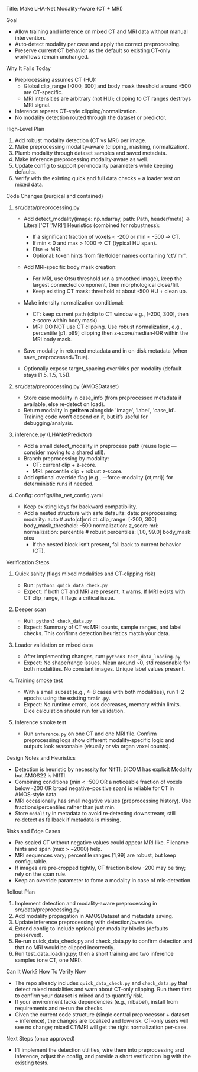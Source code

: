 Title: Make LHA‑Net Modality‑Aware (CT + MRI)

Goal
- Allow training and inference on mixed CT and MRI data without manual intervention.
- Auto‑detect modality per case and apply the correct preprocessing.
- Preserve current CT behavior as the default so existing CT‑only workflows remain unchanged.

Why It Fails Today
- Preprocessing assumes CT (HU):
  - Global clip_range [-200, 300] and body mask threshold around -500 are CT‑specific.
  - MRI intensities are arbitrary (not HU); clipping to CT ranges destroys MRI signal.
- Inference repeats CT‑style clipping/normalization.
- No modality detection routed through the dataset or predictor.

High‑Level Plan
1) Add robust modality detection (CT vs MRI) per image.
2) Make preprocessing modality‑aware (clipping, masking, normalization).
3) Plumb modality through dataset samples and saved metadata.
4) Make inference preprocessing modality‑aware as well.
5) Update config to support per‑modality parameters while keeping defaults.
6) Verify with the existing quick and full data checks + a loader test on mixed data.

Code Changes (surgical and contained)
1) src/data/preprocessing.py
   - Add detect_modality(image: np.ndarray, path: Path, header/meta) -> Literal['CT','MRI']
     Heuristics (combined for robustness):
       - If a significant fraction of voxels < -200 or min < -500 => CT.
       - If min < 0 and max > 1000 => CT (typical HU span).
       - Else => MRI.
       - Optional: token hints from file/folder names containing 'ct'/'mr'.

   - Add MRI‑specific body mask creation:
       - For MRI, use Otsu threshold (on a smoothed image), keep the largest connected component, then morphological close/fill.
       - Keep existing CT mask: threshold at about -500 HU + clean up.

   - Make intensity normalization conditional:
       - CT: keep current path (clip to CT window e.g., [-200, 300], then z‑score within body mask).
       - MRI: DO NOT use CT clipping. Use robust normalization, e.g., percentile [p1, p99] clipping then z‑score/median‑IQR within the MRI body mask.

   - Save modality in returned metadata and in on‑disk metadata (when save_preprocessed=True).

   - Optionally expose target_spacing overrides per modality (default stays [1.5, 1.5, 1.5]).

2) src/data/preprocessing.py (AMOSDataset)
   - Store case modality in case_info (from preprocessed metadata if available, else re‑detect on load).
   - Return modality in __getitem__ alongside 'image', 'label', 'case_id'. Training code won’t depend on it, but it’s useful for debugging/analysis.

3) inference.py (LHANetPredictor)
   - Add a small detect_modality in preprocess path (reuse logic — consider moving to a shared util).
   - Branch preprocessing by modality:
       - CT: current clip + z‑score.
       - MRI: percentile clip + robust z‑score.
   - Add optional override flag (e.g., --force-modality {ct,mri}) for deterministic runs if needed.

4) Config: configs/lha_net_config.yaml
   - Keep existing keys for backward compatibility.
   - Add a nested structure with safe defaults:
     data:
       preprocessing:
         modality: auto  # auto|ct|mri
         ct:
           clip_range: [-200, 300]
           body_mask_threshold: -500
           normalization: z_score
         mri:
           normalization: percentile  # robust
           percentiles: [1.0, 99.0]
           body_mask: otsu
     - If the nested block isn’t present, fall back to current behavior (CT).

Verification Steps
1) Quick sanity (flags mixed modalities and CT‑clipping risk)
   - Run: `python3 quick_data_check.py`
   - Expect: If both CT and MRI are present, it warns. If MRI exists with CT clip_range, it flags a critical issue.

2) Deeper scan
   - Run: `python3 check_data.py`
   - Expect: Summary of CT vs MRI counts, sample ranges, and label checks. This confirms detection heuristics match your data.

3) Loader validation on mixed data
   - After implementing changes, run: `python3 test_data_loading.py`
   - Expect: No shape/range issues. Mean around ~0, std reasonable for both modalities. No constant images. Unique label values present.

4) Training smoke test
   - With a small subset (e.g., 4–8 cases with both modalities), run 1–2 epochs using the existing `train.py`.
   - Expect: No runtime errors, loss decreases, memory within limits. Dice calculation should run for validation.

5) Inference smoke test
   - Run `inference.py` on one CT and one MRI file. Confirm preprocessing logs show different modality‑specific logic and outputs look reasonable (visually or via organ voxel counts).

Design Notes and Heuristics
- Detection is heuristic by necessity for NIfTI; DICOM has explicit Modality but AMOS22 is NIfTI.
- Combining conditions (min < -500 OR a noticeable fraction of voxels below -200 OR broad negative–positive span) is reliable for CT in AMOS‑style data.
- MRI occasionally has small negative values (preprocessing history). Use fractions/percentiles rather than just min.
- Store `modality` in metadata to avoid re‑detecting downstream; still re‑detect as fallback if metadata is missing.

Risks and Edge Cases
- Pre‑scaled CT without negative values could appear MRI‑like. Filename hints and span (max > ~2000) help.
- MRI sequences vary; percentile ranges [1,99] are robust, but keep configurable.
- If images are pre‑cropped tightly, CT fraction below -200 may be tiny; rely on the span rule.
- Keep an override parameter to force a modality in case of mis‑detection.

Rollout Plan
1) Implement detection and modality‑aware preprocessing in src/data/preprocessing.py.
2) Add modality propagation in AMOSDataset and metadata saving.
3) Update inference preprocessing with detection/override.
4) Extend config to include optional per‑modality blocks (defaults preserved).
5) Re‑run quick_data_check.py and check_data.py to confirm detection and that no MRI would be clipped incorrectly.
6) Run test_data_loading.py; then a short training and two inference samples (one CT, one MRI).

Can It Work? How To Verify Now
- The repo already includes `quick_data_check.py` and `check_data.py` that detect mixed modalities and warn about CT‑only clipping. Run them first to confirm your dataset is mixed and to quantify risk.
- If your environment lacks dependencies (e.g., nibabel), install from requirements and re‑run the checks.
- Given the current code structure (single central preprocessor + dataset + inference), the changes are localized and low‑risk. CT‑only users will see no change; mixed CT/MRI will get the right normalization per‑case.

Next Steps (once approved)
- I’ll implement the detection utilities, wire them into preprocessing and inference, adjust the config, and provide a short verification log with the existing tests.

